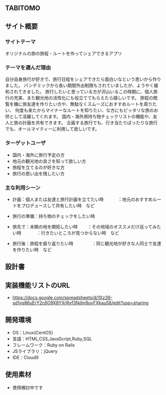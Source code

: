 ## TABITOMO

## サイト概要
### サイトテーマ
オリジナルの旅の旅程・ルートを作ってシェアできるアプリ

### テーマを選んだ理由
自分自身旅行が好きで、旅行日程をシェアできたら面白いなという思いから作りました。
パンデミックから長い期間外出制限もされていましたが、ようやく緩和されてきました。
旅行したいと思っている方が沢山いるこの時期に、個人旅行の充実、また観光地の活性化にも役立ててもらえたら嬉しいです。
旅程の閲覧を機に旅友達を作りたい方や、無駄なくスムーズにおすすめルートを周りたい、
何度も来たからマイナーなルートを知りたい、な方にもピッタリな旅のお供として活躍してくれます。
国内・海外用持ち物チェックリストの機能や、友人と旅の計画を共有できます。
企画する旅行でも、行き当たりばったりな旅行でも、オールマイティーに利用して欲しいです。

### ターゲットユーザ
- 国内・海外に旅行予定の方
- 地元の観光地の良さを知って欲しい方
- 旅程を立てるのが好きな方
- 旅行の思い出を残したい方

### 主な利用シーン
- 計画：個人または友達と旅行計画を立てたい時
　　　：地元のおすすめルートをプロデュースして共有したい時　など

- 旅行の準備：持ち物のチェックをしたい時

- 旅先で：未開の地を開拓したい時
    　　：その地域のオススメだけ巡ってみたい時
　　　  ：行きたいところが見つからない時　など

- 旅行後：旅程を振り返りたい時
　　　　：同じ観光地が好きな人同士で友達を作りたい時　など

## 設計書


## 実装機能リストのURL
- https://docs.google.com/spreadsheets/d/1Xz39-sd1vq86uErY2c6O9X8YXrRvf3Ndm9uvFXkau58/edit?usp=sharing

## 開発環境
- OS：Linux(CentOS)
- 言語：HTML,CSS,JavaScript,Ruby,SQL
- フレームワーク：Ruby on Rails
- JSライブラリ：jQuery
- IDE：Cloud9

## 使用素材
- 使用検討中です
